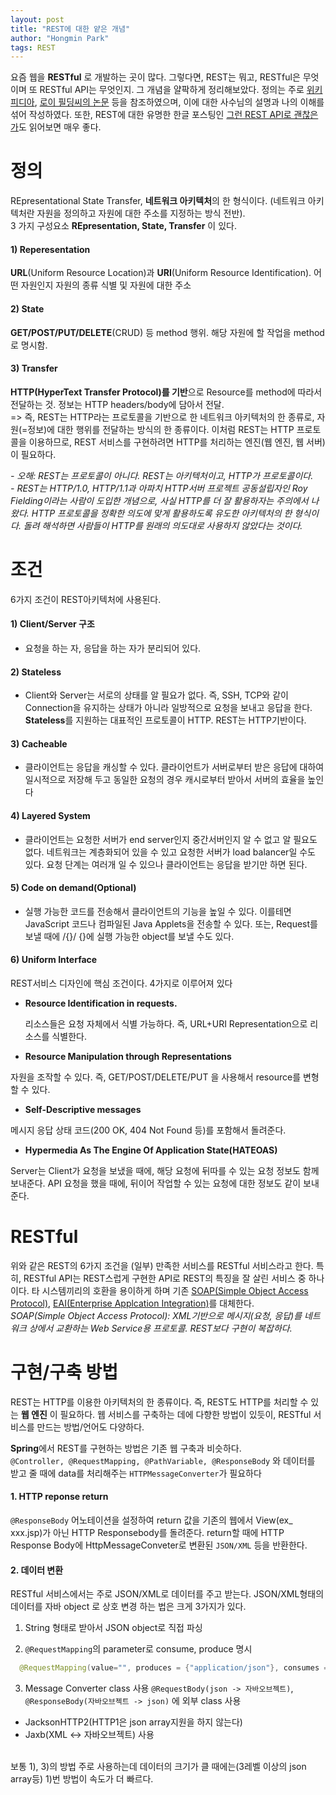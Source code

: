```yaml
---
layout: post
title: "REST에 대한 얕은 개념"
author: "Hongmin Park"
tags: REST
---
```


요즘 웹을 **RESTful** 로 개발하는 곳이 많다. 그렇다면, REST는 뭐고, RESTful은 무엇이며 또 RESTful API는 무엇인지. 그 개념을 얄팍하게 정리해보았다. 정의는 주로 [위키피디아](https://ko.wikipedia.org/wiki/REST), [로이 필딩씨의 논문](https://www.ics.uci.edu/~fielding/pubs/dissertation/rest_arch_style.htm) 등을 참조하였으며, 이에 대한 사수님의 설명과 나의 이해를 섞어 작성하였다. 또한, REST에 대한 유명한 한글 포스팅인 [그런 REST API로 괜찮은가](https://slides.com/eungjun/rest#/)도 읽어보면 매우 좋다.
<br>

# 정의
REpresentational State Transfer, **네트워크 아키텍처**의 한 형식이다. (네트워크 아키텍처란 자원을 정의하고 자원에 대한 주소를 지정하는 방식 전반).<br>
3 가지 구성요소 **REpresentation, State, Transfer** 이 있다.

#### 1) Reperesentation
**URL**(Uniform Resource Location)과 **URI**(Uniform Resource Identification). 어떤 자원인지 자원의 종류 식별 및 자원에 대한 주소
#### 2) State
**GET/POST/PUT/DELETE**(CRUD) 등 method 행위. 해당 자원에 할 작업을 method로 명시함.
#### 3) Transfer
**HTTP(HyperText Transfer Protocol)를 기반**으로 Resource를 method에 따라서 전달하는 것. 정보는 HTTP headers/body에 담아서 전달.<br>
=> 즉, REST는 HTTP라는 프로토콜을 기반으로 한 네트워크 아키텍처의 한 종류로, 자원(=정보)에 대한 행위를 전달하는 방식의 한 종류이다. 이처럼 REST는 HTTP 프로토콜을 이용하므로, REST 서비스를 구현하려면 HTTP를 처리하는 엔진(웹 엔진, 웹 서버)이 필요하다.
<br>

*- 오해: REST는 프로토콜이 아니다. REST는 아키텍처이고, HTTP가 프로토콜이다.*<br>
*- REST는 HTTP/1.0, HTTP/1.1과 아파치 HTTP서버 프로젝트 공동설립자인 Roy Fielding이라는 사람이 도입한 개념으로, 사실 HTTP를 더 잘 활용하자는 주의에서 나왔다. HTTP 프로토콜을 정확한 의도에 맞게 활용하도록 유도한 아키텍처의 한 형식이다. 돌려 해석하면 사람들이 HTTP를 원래의 의도대로 사용하지 않았다는 것이다.*

# 조건
6가지 조건이 REST아키텍처에 사용된다.<br>
#### 1) Client/Server 구조
- 요청을 하는 자, 응답을 하는 자가 분리되어 있다.

#### 2) Stateless
- Client와 Server는 서로의 상태를 알 필요가 없다. 즉, SSH, TCP와 같이 Connection을 유지하는 상태가 아니라 일방적으로 요청을 보내고 응답을 한다. **Stateless**를 지원하는 대표적인 프로토콜이 HTTP. REST는 HTTP기반이다.

#### 3) Cacheable
- 클라이언트는 응답을 캐싱할 수 있다. 클라이언트가 서버로부터 받은 응답에 대하여 일시적으로 저장해 두고 동일한 요청의 경우 캐시로부터 받아서 서버의 효율을 높인다

#### 4) Layered System
- 클라이언트는 요청한 서버가 end server인지 중간서버인지 알 수 없고 알 필요도 없다. 
네트워크는 계층화되어 있을 수 있고 요청한 서버가 load balancer일 수도 있다. 요청 단계는 여러개 일 수 있으나 클라이언트는 응답을 받기만 하면 된다. 

#### 5) Code on demand(Optional)
- 실행 가능한 코드를 전송해서 클라이언트의 기능을 높일 수 있다. 이를테면 JavaScript 코드나 컴파일된 Java Applets을 전송할 수 있다. 또는, Request를 보낼 때에 /{}/ {}에 실행 가능한 object를 보낼 수도 있다.

#### 6) Uniform Interface
REST서비스 디자인에 핵심 조건이다. 4가지로 이루어져 있다<br>
- **Resource Identification in requests.**<br>

  리소스들은 요청 자체에서 식별 가능하다. 즉, URL+URI Representation으로 리소스를 식별한다.<br>

- **Resource Manipulation through Representations**<br>

자원을 조작할 수 있다. 즉, GET/POST/DELETE/PUT 을 사용해서 resource를 변형할 수 있다.<br>

- **Self-Descriptive messages**<br>

메시지 응답 상태 코드(200 OK, 404 Not Found 등)를 포함해서 돌려준다.<br>

- **Hypermedia As The Engine Of Application State(HATEOAS)**<br>

Server는 Client가 요청을 보냈을 때에, 해당 요청에 뒤따를 수 있는 요청 정보도 함께 보내준다.
  API 요청을 했을 때에, 뒤이어 작업할 수 있는 요청에 대한 정보도 같이 보내준다. <br>


# RESTful
위와 같은 REST의 6가지 조건을 (일부) 만족한 서비스를 RESTful 서비스라고 한다. 특히, RESTful API는 REST스럽게 구현한 API로 REST의 특징을 잘 살린 서비스 중 하나이다. 타 시스템끼리의 호환을 용이하게 하며 기존 [SOAP(Simple Object Access Protocol)](https://ko.wikipedia.org/wiki/SOAP), [EAI(Enterprise Applcation Integration)](https://ko.wikipedia.org/wiki/%EA%B8%B0%EC%97%85_%EC%9D%91%EC%9A%A9_%ED%94%84%EB%A1%9C%EA%B7%B8%EB%9E%A8_%ED%86%B5%ED%95%A9)를 대체한다. <br>
*SOAP(Simple Object Access Protocol): XML기반으로 메시지(요청, 응답)를 네트워크 상에서 교환하는 Web Service용 프로토콜. REST보다 구현이 복잡하다.*

# 구현/구축 방법
REST는 HTTP를 이용한 아키텍처의 한 종류이다. 즉, REST도 HTTP를 처리할 수 있는 **웹 엔진** 이 필요하다. 웹 서비스를 구축하는 데에 다향한 방법이 있듯이, RESTful 서비스를 만드는 방법/언어도 다양하다.<br>

**Spring**에서 REST를 구현하는 방법은 기존 웹 구축과 비슷하다.<br>
`@Controller, @RequestMapping, @PathVariable, @ResponseBody` 와 데이터를 받고 줄 때에 data를 처리해주는 `HTTPMessageConverter`가 필요하다

#### 1. HTTP reponse return
`@ResponseBody` 어노테이션을 설정하여 return 값을 기존의 웹에서 View(ex_ xxx.jsp)가 아닌 HTTP Responsebody를 돌려준다. return할 때에 HTTP Response Body에 HttpMessageConveter로 변환된 `JSON/XML` 등을 반환한다.

#### 2. 데이터 변환
RESTful 서비스에서는 주로 JSON/XML로 데이터를 주고 받는다. JSON/XML형태의 데이터를 자바 object 로 상호 변경 하는 법은 크게 3가지가 있다.
1) String 형태로 받아서 JSON object로 직접 파싱

2) `@RequestMapping`의 parameter로 consume, produce 명시
```java
  @RequestMapping(value="", produces = {"application/json"}, consumes = {"application/json"}, method = RequestMethod.POST)
```
3) Message Converter class 사용
`@RequestBody(json -> 자바오브젝트)`, `@ResponseBody(자바오브젝트 -> json)` 에 외부 class 사용
- JacksonHTTP2(HTTP1은 json array지원을 하지 않는다)
- Jaxb(XML <-> 자바오브젝트) 사용

<br>
보통 1), 3)의 방법 주로 사용하는데 데이터의 크기가 클 때에는(3레벨 이상의 json array등) 1)번 방법이 속도가 더 빠르다.
